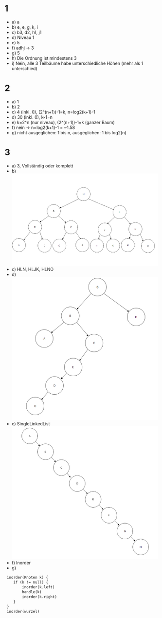 # 1
* a) a
* b) e, e, g, k, i
* c) b3, d2, h1, j1
* d) Niveau 1
* e) 5
* f) adhj -> 3
* g) 5
* h) Die Ordnung ist mindestens 3
* i) Nein, alle 3 Teilbäume habe unterschiedliche Höhen (mehr als 1 unterschied)

# 2
* a) 1
* b) 2
* c) 4 (inkl. 0), (2^(n+1))-1=k, n=log2(k+1)-1
* d) 30 (inkl. 0), k-1=n
* e) k=2^n (nur niveau), (2^(n+1))-1=k (ganzer Baum)
* f) nein -> n=log2(k+1)-1 = ~1.58
* g) nicht ausgeglichen: 1 bis n, ausgeglichen: 1 bis log2(n)

# 3
* a) 3,  Vollständig oder komplett
* b) ![Tree](./tree_3b.png)
* c) HLN, HLJK, HLNO
* d) ![Tree](./tree_3d.png)
* e) SingleLinkedList
![Tree](./tree_3e.png)
* f) Inorder
* g) 
```
 inorder(Knoten k) {
    if (k != null) {
        inorder(k.left)
        handle(k)
        inorder(k.right)
    }
 }
 inorder(wurzel)
```
